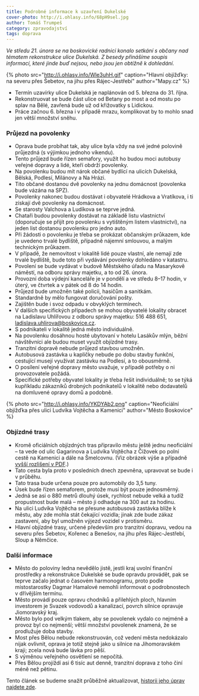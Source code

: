 ```yaml
---
title: Podrobné informace k uzavření Dukelské
cover-photo: http://i.ohlasy.info/68pH9sel.jpg
author: Tomáš Trumpeš
category: zpravodajství
tags: doprava
---
```


*Ve středu 21. února se na boskovické radnici konalo setkání s občany nad tématem rekonstrukce ulice Dukelská. Z besedy přinášíme soupis informací, které jinde buď nejsou, nebo jsou jen obtížně k dohledání.*

{% photo src="http://i.ohlasy.info/Wle3uhH.gif" caption="Hlavní objížďky: na severu přes Šebetov, na jihu přes Rájec-Jestřebí" author="Mapy.cz" %}

* Termín uzavírky ulice Dukelská je naplánován od 5. března do 31. října.
* Rekonstruovat se bude část ulice od Betany po most a od mostu po splav na Bělé, zavřená bude už od křižovatky s Lidickou.
* Práce začnou 6. března i v případě mrazu, komplikovat by to mohlo snad jen větší množství sněhu.

### Průjezd na povolenky

* Oprava bude probíhat tak, aby ulice byla vždy na své jedné polovině průjezdná (s výjimkou jednoho víkendu).
* Tento průjezd bude řízen semafory, využít ho budou moci autobusy veřejné dopravy a lidé, kteří obdrží povolenky.
* Na povolenku budou mít nárok občané bydlící na ulicích Dukelská, Bělská, Podlesí, Milánovy a Na Hrázi.
* Tito občané dostanou dvě povolenky na jednu domácnost (povolenka bude vázána na SPZ).
* Povolenky nakonec budou dostávat i obyvatelé Hrádkova a Vratíkova, i ti získají dvě povolenky na domácnost.
* Se starosty Valchova a Ludíkova se teprve jedná.
* Chataři budou povolenky dostávat na základě listu vlastnictví (doporučuje se přijít pro povolenku s vytištěným listem vlastnictví), na jeden list dostanou povolenku pro jedno auto.
* Při žádosti o povolenku je třeba se prokázat občanským průkazem, kde je uvedeno trvalé bydliště, případně nájemní smlouvou, a malým technickým průkazem.
* V případě, že nemovitost v lokalitě lidé pouze vlastní, ale nemají zde trvalé bydliště, bude toto při vydávání povolenky dohledáno v katastru.
* Povolení se bude vydávat v budově Městského úřadu na Masarykově náměstí, na odboru správy majetku, a to od 26. února.
* Provozní doba výdejní kanceláře je v pondělí a ve středu 8–17 hodin, v úterý, ve čtvrtek a v pátek od 8 do 14 hodin.
* Průjezd bude umožněn také policii, hasičům a sanitkám.
* Standardně by mělo fungovat doručování pošty.
* Zajištěn bude i svoz odpadu v obvyklých termínech.
* V dalších specifických případech se mohou obyvatelé lokality obracet na Ladislavu Uhlířovou z odboru správy majetku: 516 488 651, <ladislava.uhlirova@boskovice.cz>.
* S podnikateli v lokalitě jedná město individuálně.
* Na povolenku dosáhnou hosté ubytovaní v hotelu Lasákův mlýn, běžní návštěvníci ale budou muset využít objízdné trasy.
* Tranzitní dopravě nebude průjezd stavbou umožněn.
* Autobusová zastávka u kapličky nebude po dobu stavby funkční, cestující musejí využívat zastávku na Podlesí, a to obousměrně.
* O posílení veřejné dopravy město uvažuje, v případě potřeby o ni provozovatele požádá.
* Specifické potřeby obyvatel lokality je třeba řešit individuálně; to se týká kupříkladu zákazníků drobných podnikatelů v lokalitě nebo dodavatelů na domluvené opravy domů a podobně.

{% photo src="http://i.ohlasy.info/YKDYAb2.png" caption="Neoficiální objížďka přes ulici Ludvíka Vojtěcha a Kamenici" author="Město Boskovice" %}

### Objízdné trasy

* Kromě oficiálních objízdných tras připravilo městu ještě jednu neoficiální – ta vede od ulic Gagarinova a Ludvíka Vojtěcha z Čížovek po polní cestě na Kamenici a dále na Šmelcovnu. (Viz obrázek výše a případně [vyšší rozlišení v PDF](http://data.ohlasy.info/2018/objizdka-dukelska.pdf).)
* Tato cesta byla proto v posledních dnech zpevněna, upravovat se bude i v průběhu.
* Tato trasa bude určena pouze pro automobily do 3,5 tuny.
* Úsek bude řízen semaforem, protože musí být pouze jednosměrný.
* Jedná se asi o 880 metrů dlouhý úsek, rychlost nebude velká a tudíž propustnost bude malá – město ji odhaduje na 300 aut za hodinu.
* Na ulici Ludvíka Vojtěcha se přesune autobusová zastávka blíže k městu, aby zde mohla stát čekající vozidla; jinak zde bude zákaz zastavení, aby byl umožněn výjezd vozidel v protisměru.
* Hlavní objízdné trasy, určené především pro tranzitní dopravu, vedou na severu přes Šebetov, Kořenec a Benešov, na jihu přes Rájec-Jestřebí, Sloup a Němčice.

### Další informace

* Město do poloviny ledna nevědělo jistě, jestli kraj uvolní finanční prostředky a rekonstrukce Dukelské se bude opravdu provádět, pak se teprve začalo jednat o časovém harmonogramu, proto podle místostarostky Dagmar Hamalové nemohli informovat o podrobnostech v dřívějším termínu.
* Město provádí pouze opravu chodníků a přilehlých ploch, hlavním investorem je Svazek vodovodů a kanalizací, povrch silnice opravuje Jiomoravský kraj.
* Město bylo pod velkým tlakem, aby se povolenek vydalo co nejméně a provoz byl co nejmenší; větší množství povolenek znamená, že se prodlužuje doba stavby.
* Most přes Bělou nebude rekonstruován, což vedení města nedokázalo nijak ovlivnit, oprava je totiž stejně jako u silnice na Jihomoravském kraji; zcela nová bude lávka pro pěší.
* S výměnou veřejného osvětlení se nepočítá.
* Přes Bělou projíždí asi 6 tisíc aut denně, tranzitní doprava z toho činí méně než pětinu.

Tento článek se budeme snažit průběžně aktualizovat, [historii jeho úprav najdete zde](https://github.com/Ohlasy/web/commits/master/_posts/2018/2/2018-2-22-dukelska-informace.md).